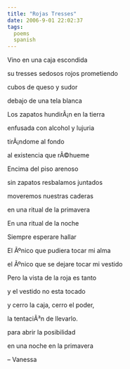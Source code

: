 ```yaml
---
title: "Rojas Tresses"
date: 2006-9-01 22:02:37
tags:
  poems
  spanish
---
```



Vino en una caja escondida

su tresses sedosos rojos prometiendo

cubos de queso y sudor

debajo de una tela blanca

Los zapatos hundirÃ¡n en la tierra

enfusada con alcohol y lujuria

tirÃ¡ndome al fondo

al existencia que rÃ©hueme

Encima del piso arenoso

sin zapatos resbalamos juntados

moveremos nuestras caderas

en una ritual de la primavera

En una ritual de la noche

Siempre esperare hallar

El Ãºnico que pudiera tocar mi alma

el Ãºnico que se dejare tocar mi vestido

Pero la vista de la roja es tanto

y el vestido no esta tocado

y cerro la caja, cerro el poder,

la tentaciÃ³n de llevarlo.

para abrir la posibilidad

en una noche en la primavera

– Vanessa


